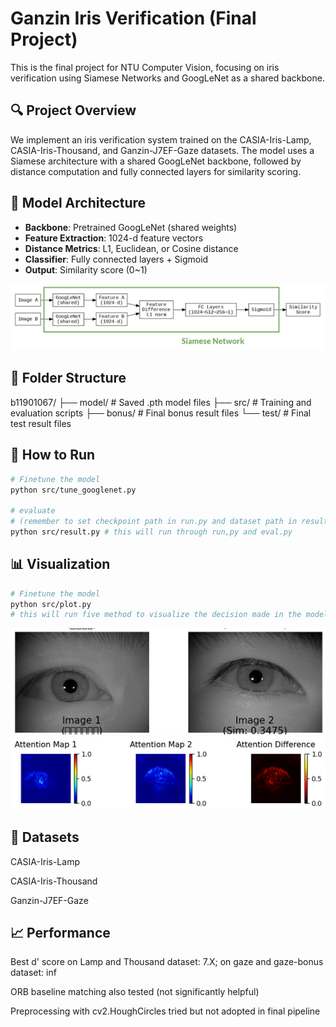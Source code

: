 # Ganzin Iris Verification (Final Project)

This is the final project for NTU Computer Vision, focusing on iris verification using Siamese Networks and GoogLeNet as a shared backbone.

## 🔍 Project Overview

We implement an iris verification system trained on the CASIA-Iris-Lamp, CASIA-Iris-Thousand, and Ganzin-J7EF-Gaze datasets. The model uses a Siamese architecture with a shared GoogLeNet backbone, followed by distance computation and fully connected layers for similarity scoring.

## 🧠 Model Architecture

- **Backbone**: Pretrained GoogLeNet (shared weights)
- **Feature Extraction**: 1024-d feature vectors
- **Distance Metrics**: L1, Euclidean, or Cosine distance
- **Classifier**: Fully connected layers + Sigmoid
- **Output**: Similarity score (0~1)

![model](.\images\model.png)

## 📂 Folder Structure

b11901067/
├── model/ # Saved .pth model files
├── src/ # Training and evaluation scripts
├── bonus/ # Final bonus result files
└── test/ # Final test result files

## 🚀 How to Run

```bash
# Finetune the model
python src/tune_googlenet.py

# evaluate
# (remember to set checkpoint path in run.py and dataset path in result.py)
python src/result.py # this will run through run,py and eval.py
```

## 📊 Visualization
```bash
# Finetune the model
python src/plot.py
# this will run five method to visualize the decision made in the model
```
![test case(different people)](.\images\test_case.png)
![integrated gradient](.\images\test_case_visualize.png)
## 🧪 Datasets
CASIA-Iris-Lamp

CASIA-Iris-Thousand

Ganzin-J7EF-Gaze

## 📈 Performance
Best d' score on Lamp and Thousand dataset: 7.X; on gaze and gaze-bonus dataset: inf

ORB baseline matching also tested (not significantly helpful)

Preprocessing with cv2.HoughCircles tried but not adopted in final pipeline
